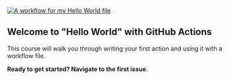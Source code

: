 [![A workflow for my Hello World file](https://github.com/s-m-quadri/hello-github-actions/actions/workflows/main.yml/badge.svg?branch=main)](https://github.com/s-m-quadri/hello-github-actions/actions/workflows/main.yml)

## Welcome to "Hello World" with GitHub Actions

This course will walk you through writing your first action and using it with a workflow file. 

**Ready to get started? Navigate to the first issue.**
